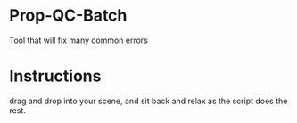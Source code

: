 # Prop-QC-Batch
Tool that will fix many common errors 

# Instructions
drag and drop into your scene, and sit back and relax as the script does the rest.
